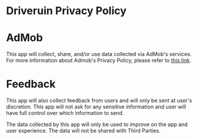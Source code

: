 # Driveruin Privacy Policy

<h1><b>AdMob</b></h1>

This app will collect, share, and/or use data collected via AdMob's services. For more information about Admob's Privacy Policy, please refer to [this link](http://www.google.com/policies/privacy/partners/).

<h1><b>Feedback</b></h1>

This app will also collect feedback from users and will only be sent at user's discretion. This app will not ask for any sensitive information and user will have full control over which information to send.

The data collected by this app will only be used to improve on the app and user experience. The data will not be shared with Third Parties.
